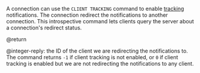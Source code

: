 A connection can use the `CLIENT TRACKING` command to enable [tracking](/topics/client-side-caching) notifications.
The connection redirect the notifications to another connection.
This introspective command lets clients query the server about a connection's redirect status.

@return

@integer-reply: the ID of the client we are redirecting the notifications to.
The command returns `-1` if client tracking is not enabled, or `0` if client tracking is enabled but we are not redirecting the notifications to any client.
